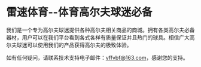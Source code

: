 # 雷速体育--体育高尔夫球迷必备

我们是一个专为高尔夫球迷提供各种高尔夫相关商品的商城。拥有各类高尔夫必备器材，用户可以在我们平台看到各式各样有质量保证并且热门的球具。相信广大高尔夫球迷可以使用我们的产品获得高尔夫的极致体验。

如有任何疑问，请联系技术支持电子邮件：vffvbf@163.com，感谢您的支持。
